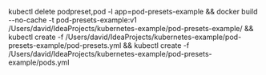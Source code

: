 kubectl delete podpreset,pod -l app=pod-presets-example &&
docker build --no-cache -t pod-presets-example:v1 /Users/david/IdeaProjects/kubernetes-example/pod-presets-example/ &&
kubectl create -f /Users/david/IdeaProjects/kubernetes-example/pod-presets-example/pod-presets.yml &&
kubectl create -f /Users/david/IdeaProjects/kubernetes-example/pod-presets-example/pods.yml
